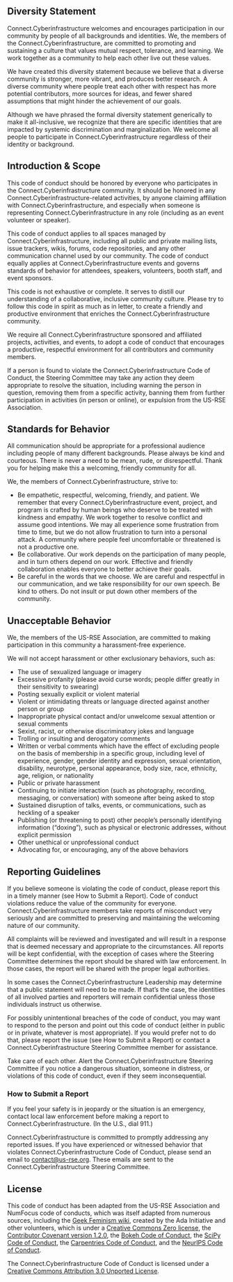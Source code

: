 ## Diversity Statement

Connect.Cyberinfrastructure welcomes and encourages participation in our community by people of all backgrounds and identities. We, the members
of the Connect.Cyberinfrastructure, are committed to promoting and sustaining a culture that values mutual respect, tolerance, and learning. We work together as a community to help each other live out these values.

We have created this diversity statement because we believe that a diverse community is stronger, more vibrant, and produces better research. A diverse community where people treat each other with respect has more potential contributors,
more sources for ideas, and fewer shared assumptions that might hinder the achievement of our goals.

Although we have phrased the formal diversity statement generically to make it all-inclusive, we recognize that there are specific
identities that are impacted by systemic discrimination and marginalization. We welcome all people to participate in Connect.Cyberinfrastructure regardless of their identity or background.

## Introduction & Scope

This code of conduct should be honored by everyone who participates in the Connect.Cyberinfrastructure community. It should be honored in any Connect.Cyberinfrastructure-related
activities, by anyone claiming affiliation with Connect.Cyberinfrastructure, and especially when someone is representing Connect.Cyberinfrastructure in any role (including as an event volunteer or speaker).

This code of conduct applies to all spaces managed by Connect.Cyberinfrastructure, including all public and private mailing lists, issue
trackers, wikis, forums, code repositories, and any other communication channel used by our community. The code of conduct equally
applies at Connect.Cyberinfrastructure events and governs standards of behavior for attendees, speakers, volunteers, booth staff, and event
sponsors.

This code is not exhaustive or complete. It serves to distill our understanding of a collaborative, inclusive community culture. Please
try to follow this code in spirit as much as in letter, to create a friendly and productive environment that enriches the Connect.Cyberinfrastructure
community.

We require all Connect.Cyberinfrastructure sponsored and affiliated projects, activities, and events, to adopt a code of conduct that encourages a productive, respectful environment for all contributors and community members.

If a person is found to violate the Connect.Cyberinfrastructure Code of Conduct, the Steering Committee may take any action they deem appropriate
to resolve the situation, including warning the person in question, removing them from a specific activity, banning them from further
participation in activities (in person or online), or expulsion from the US-RSE Association.

## Standards for Behavior

All communication should be appropriate for a professional audience including people of many different backgrounds. Please always be
kind and courteous. There is never a need to be mean, rude, or disrespectful. Thank you for helping make this a welcoming, friendly
community for all.

We, the members of Connect.Cyberinfrastructure, strive to:

* Be empathetic, respectful, welcoming, friendly, and patient. We remember that every Connect.Cyberinfrastructure event, project, and program is crafted by
human beings who deserve to be treated with kindness and empathy. We work together to resolve conflict and assume good intentions. We
may all experience some frustration from time to time, but we do not allow frustration to turn into a personal attack. A community where
people feel uncomfortable or threatened is not a productive one.  
* Be collaborative. Our work depends on the participation of many people, and in turn others depend on our work. Effective and friendly collaboration enables everyone to better achieve their goals.  
* Be careful in the words that we choose. We are careful and respectful in our communication, and we take responsibility for our own speech. Be kind to others. Do not insult or put down other members of the community.


## Unacceptable Behavior

We, the members of the US-RSE Association, are committed to making participation in this community a harassment-free experience.

We will not accept harassment or other exclusionary behaviors, such as:
* The use of sexualized language or imagery  
* Excessive profanity (please avoid curse words; people differ greatly in their sensitivity to swearing)  
* Posting sexually explicit or violent material
* Violent or intimidating threats or language directed against another person or group
* Inappropriate physical contact and/or unwelcome sexual attention or sexual comments
* Sexist, racist, or otherwise discriminatory jokes and language
* Trolling or insulting and derogatory comments
* Written or verbal comments which have the effect of excluding people on the basis of membership in a specific group, including level
of experience, gender, gender identity and expression, sexual orientation, disability, neurotype, personal appearance, body size, race,
ethnicity, age, religion, or nationality
* Public or private harassment
* Continuing to initiate interaction (such as photography, recording, messaging, or conversation) with someone after being asked to stop
* Sustained disruption of talks, events, or communications, such as heckling of a speaker
* Publishing (or threatening to post) other people’s personally identifying information (“doxing”), such as physical or electronic
addresses, without explicit permission
* Other unethical or unprofessional conduct
* Advocating for, or encouraging, any of the above behaviors


## Reporting Guidelines

If you believe someone is violating the code of conduct, please report this in a timely manner (see How to Submit a Report). Code of
conduct violations reduce the value of the community for everyone. Connect.Cyberinfrastructure members take reports of misconduct very seriously
and are committed to preserving and maintaining the welcoming nature of our community.

All complaints will be reviewed and investigated and will result in a response that is deemed necessary and appropriate to the
circumstances.
All reports will be kept confidential, with the exception of cases where the Steering Committee determines the report should be shared with law enforcement.
In those cases, the report will be shared with the proper legal authorities.

In some cases the Connect.Cyberinfrastructure Leadership may determine that a public statement will need to be made. If that’s the case, the identities of
all involved parties and reporters will remain confidential unless those individuals instruct us otherwise.

For possibly unintentional breaches of the code of conduct, you may want to respond to the person and point out this code of conduct 
(either in public or in private, whatever is most appropriate). If you would prefer not to do that, please report the issue (see How to 
Submit a Report) or contact a Connect.Cyberinfrastructure Steering Committee member for assistance.

Take care of each other. Alert the Connect.Cyberinfrastructure Steering Committee if you notice a dangerous situation, 
someone in distress, or violations of this code of conduct, even if they seem inconsequential.

### How to Submit a Report
If you feel your safety is in jeopardy or the situation is an emergency, contact local law enforcement before making a report to Connect.Cyberinfrastructure. (In the U.S., dial 911.)

Connect.Cyberinfrastructure is committed to promptly addressing any reported issues. If you have experienced or witnessed behavior that violates Connect.Cyberinfrastructure Code of Conduct, please send an email to contact@us-rse.org. These emails are sent to the Connect.Cyberinfrastructure Steering Committee.


## License

This code of conduct has been adapted from the US-RSE Association and NumFocus code of conducts, which was itself adapted from numerous sources, including the
[Geek Feminism wiki](http://geekfeminism.wikia.com/wiki/Conference_anti-harassment/Policy), created by the Ada Initiative and other volunteers, 
which is under a [Creative Commons Zero license](https://creativecommons.org/share-your-work/public-domain/cc0/), 
the [Contributor Covenant version 1.2.0](http://contributor-covenant.org/version/1/2/0/), 
the [Bokeh Code of Conduct](https://github.com/bokeh/bokeh/blob/master/CODE_OF_CONDUCT.md), 
the [SciPy Code of Conduct](https://github.com/jupyter/governance/blob/master/conduct/enforcement.md),
the [Carpentries Code of Conduct](https://docs.carpentries.org/topic_folders/policies/code-of-conduct.html#enforcement-manual),
and the [NeurIPS Code of Conduct](https://nips.cc/public/CodeOfConduct).

The Connect.Cyberinfrastructure Code of Conduct is licensed under a [Creative Commons Attribution 3.0 Unported License](https://creativecommons.org/licenses/by/3.0/).

